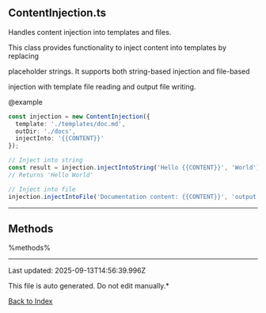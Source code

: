 ## ContentInjection.ts





 Handles content injection into templates and files.



 This class provides functionality to inject content into templates by replacing

 placeholder strings. It supports both string-based injection and file-based

 injection with template file reading and output file writing.



 @example

 ```typescript
 const injection = new ContentInjection({
   template: './templates/doc.md',
   outDir: './docs',
   injectInto: '{{CONTENT}}'
 });

 // Inject into string
 const result = injection.injectIntoString('Hello {{CONTENT}}', 'World');
 // Returns 'Hello World'

 // Inject into file
 injection.injectIntoFile('Documentation content: {{CONTENT}}', 'output.md');
 ```
 



---



## Methods



%methods%



---



Last updated: 2025-09-13T14:56:39.996Z



This file is auto generated. Do not edit manually.*



[Back to Index](./index.md)